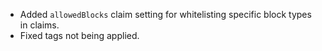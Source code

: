 - Added `allowedBlocks` claim setting for whitelisting specific block types in claims.
- Fixed tags not being applied.